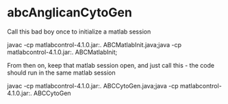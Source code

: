 abcAnglicanCytoGen
==================

Call this bad boy once to initialize a matlab session

javac -cp matlabcontrol-4.1.0.jar:. ABCMatlabInit.java;java -cp matlabcontrol-4.1.0.jar:. ABCMatlabInit;


From then on, keep that matlab session open, and just call this - the code should run in the same matlab session

javac -cp matlabcontrol-4.1.0.jar:. ABCCytoGen.java;java -cp matlabcontrol-4.1.0.jar:. ABCCytoGen
